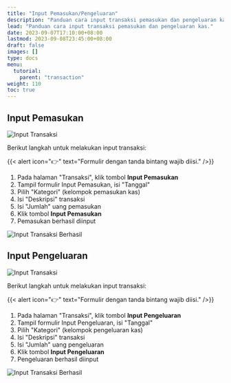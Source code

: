 ```yaml
---
title: "Input Pemasukan/Pengeluaran"
description: "Panduan cara input transaksi pemasukan dan pengeluaran kas."
lead: "Panduan cara input transaksi pemasukan dan pengeluaran kas."
date: 2023-09-07T17:10:00+08:00
lastmod: 2023-09-08T23:45:00+08:00
draft: false
images: []
type: docs
menu:
  tutorial:
    parent: "transaction"
weight: 110
toc: true
---
```


## Input Pemasukan

![Input Transaksi](/images/desktop-view/02-input-pemasukan.jpg "Input Transaksi")

Berikut langkah untuk melakukan input transaksi:

{{< alert icon="👉" text="Formulir dengan tanda bintang wajib diisi." />}}

1. Pada halaman "Transaksi", klik tombol **Input Pemasukan**
1. Tampil formulir Input Pemasukan, isi "Tanggal"
1. Pilih "Kategori" (kelompok pemasukan kas)
1. Isi "Deskripsi" transaksi
1. Isi "Jumlah" uang pemasukan
1. Klik tombol **Input Pemasukan**
1. Pemasukan berhasil diinput

![Input Transaksi Berhasil](/images/desktop-view/03-input-pemasukan-berhasil.jpg "Input Transaksi Berhasil")

## Input Pengeluaran

![Input Transaksi](/images/desktop-view/04-input-pengeluaran.jpg "Input Transaksi")

Berikut langkah untuk melakukan input transaksi:

{{< alert icon="👉" text="Formulir dengan tanda bintang wajib diisi." />}}

1. Pada halaman "Transaksi", klik tombol **Input Pengeluaran**
1. Tampil formulir Input Pengeluaran, isi "Tanggal"
1. Pilih "Kategori" (kelompok pengeluaran kas)
1. Isi "Deskripsi" transaksi
1. Isi "Jumlah" uang pengeluaran
1. Klik tombol **Input Pengeluaran**
1. Pengeluaran berhasil diinput

![Input Transaksi Berhasil](/images/desktop-view/05-input-pengeluaran-berhasil.jpg "Input Transaksi Berhasil")
